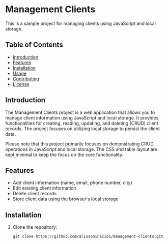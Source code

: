 # Management Clients

This is a sample project for managing clients using JavaScript and local storage.
##


## Table of Contents

- [Introduction](#introduction)
- [Features](#features)
- [Installation](#installation)
- [Usage](#usage)
- [Contributing](#contributing)
- [License](#license)

## Introduction

The Management Clients project is a web application that allows you to manage client information using JavaScript and local storage. It provides functionalities for creating, reading, updating, and deleting (CRUD) client records. The project focuses on utilizing local storage to persist the client data.

Please note that this project primarily focuses on demonstrating CRUD operations in JavaScript and local storage. The CSS and table layout are kept minimal to keep the focus on the core functionality.

## Features

- Add client information (name, email, phone number, city)
- Edit existing client information
- Delete client records
- Store client data using the browser's local storage

## Installation

1. Clone the repository:

   ```shell
   git clone https://github.com/alissoninacio1/management-clients.git

